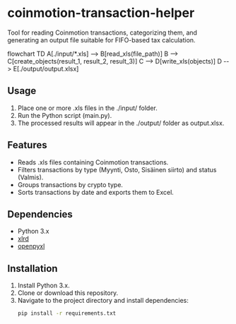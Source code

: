 # coinmotion-transaction-helper

Tool for reading Coinmotion transactions, categorizing them, and generating an output file suitable for FIFO-based tax calculation.

flowchart TD
A[./input/*.xls] --> B[read_xls(file_path)]
B --> C[create_objects(result_1, result_2, result_3)]
C --> D[write_xls(objects)]
D --> E[./output/output.xlsx]

## Usage

1. Place one or more .xls files in the ./input/ folder.
2. Run the Python script (main.py).
3. The processed results will appear in the ./output/ folder as output.xlsx.

## Features

- Reads .xls files containing Coinmotion transactions.
- Filters transactions by type (Myynti, Osto, Sisäinen siirto) and status (Valmis).
- Groups transactions by crypto type.
- Sorts transactions by date and exports them to Excel.

## Dependencies

- Python 3.x
- [xlrd](https://pypi.org/project/xlrd/)
- [openpyxl](https://pypi.org/project/openpyxl/)

## Installation

1. Install Python 3.x.
2. Clone or download this repository.
3. Navigate to the project directory and install dependencies:
   ```sh
   pip install -r requirements.txt
   ```
